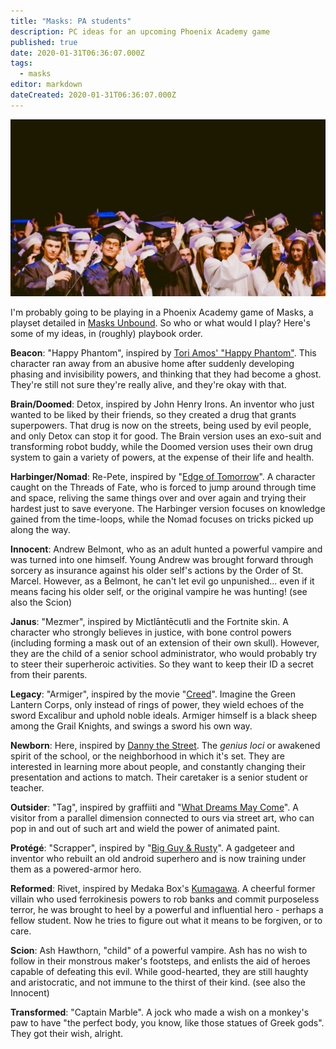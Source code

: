 ```yaml
---
title: "Masks: PA students"
description: PC ideas for an upcoming Phoenix Academy game
published: true
date: 2020-01-31T06:36:07.000Z
tags:
  - masks
editor: markdown
dateCreated: 2020-01-31T06:36:07.000Z
---
```


![Featured Image](masks-pa-students.jpg)

I'm probably going to be playing in a Phoenix Academy game of Masks, a playset detailed in [Masks Unbound](https://www.magpiegames.com/product/unbound/). So who or what would I play? Here's some of my ideas, in (roughly) playbook order.

**Beacon**: "Happy Phantom", inspired by [Tori Amos' "Happy Phantom"](https://www.youtube.com/watch?v=CL9PTDI62Jk). This character ran away from an abusive home after suddenly developing phasing and invisibility powers, and thinking that they had become a ghost. They're still not sure they're really alive, and they're okay with that.

**Brain/Doomed**: Detox, inspired by John Henry Irons. An inventor who just wanted to be liked by their friends, so they created a drug that grants superpowers. That drug is now on the streets, being used by evil people, and only Detox can stop it for good. The Brain version uses an exo-suit and transforming robot buddy, while the Doomed version uses their own drug system to gain a variety of powers, at the expense of their life and health.

**Harbinger/Nomad**: Re-Pete, inspired by "[Edge of Tomorrow](https://www.youtube.com/watch?v=vw61gCe2oqI)". A character caught on the Threads of Fate, who is forced to jump around through time and space, reliving the same things over and over again and trying their hardest just to save everyone. The Harbinger version focuses on knowledge gained from the time-loops, while the Nomad focuses on tricks picked up along the way.

**Innocent**: Andrew Belmont, who as an adult hunted a powerful vampire and was turned into one himself. Young Andrew was brought forward through sorcery as insurance against his older self's actions by the Order of St. Marcel. However, as a Belmont, he can't let evil go unpunished... even if it means facing his older self, or the original vampire he was hunting! (see also the Scion)

**Janus**: "Mezmer", inspired by Mictlāntēcutli and the Fortnite skin. A character who strongly believes in justice, with bone control powers (including forming a mask out of an extension of their own skull). However, they are the child of a senior school administrator, who would probably try to steer their superheroic activities. So they want to keep their ID a secret from their parents.

**Legacy**: "Armiger", inspired by the movie "[Creed](https://www.youtube.com/watch?v=Uv554B7YHk4)". Imagine the Green Lantern Corps, only instead of rings of power, they wield echoes of the sword Excalibur and uphold noble ideals. Armiger himself is a black sheep among the Grail Knights, and swings a sword his own way.

**Newborn**: Here, inspired by [Danny the Street](https://www.youtube.com/watch?v=1opi8gJkrxo). The _genius loci_ or awakened spirit of the school, or the neighborhood in which it's set. They are interested in learning more about people, and constantly changing their presentation and actions to match. Their caretaker is a senior student or teacher.

**Outsider**: "Tag", inspired by graffiiti and "[What Dreams May Come](https://www.youtube.com/watch?v=IXOGgu0MuCs)". A visitor from a parallel dimension connected to ours via street art, who can pop in and out of such art and wield the power of animated paint.

**Protégé**: "Scrapper", inspired by "[Big Guy & Rusty](https://www.youtube.com/watch?v=ZsKQiDSBluk)". A gadgeteer and inventor who rebuilt an old android superhero and is now training under them as a powered-armor hero.

**Reformed**: Rivet, inspired by Medaka Box's [Kumagawa](https://www.youtube.com/watch?v=rt1aR4p1oa8). A cheerful former villain who used ferrokinesis powers to rob banks and commit purposeless terror, he was brought to heel by a powerful and influential hero - perhaps a fellow student. Now he tries to figure out what it means to be forgiven, or to care.

**Scion**: Ash Hawthorn, "child" of a powerful vampire. Ash has no wish to follow in their monstrous maker's footsteps, and enlists the aid of heroes capable of defeating this evil. While good-hearted, they are still haughty and aristocratic, and not immune to the thirst of their kind. (see also the Innocent)

**Transformed**: "Captain Marble". A jock who made a wish on a monkey's paw to have "the perfect body, you know, like those statues of Greek gods". They got their wish, alright.


    
